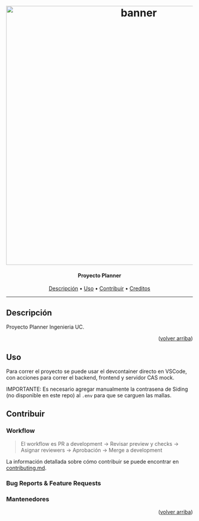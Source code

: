 <h1 align="center">
  <br>
  <a href=# name="readme-top"><img src="https://github.com/open-source-uc/planner/blob/open-sourcing/docs/img/demo_gif.gif" width="700px" alt="banner"></a>
</h1>

<h4 align="center">Proyecto Planner</h4>

<p align="center">
     <!-- Badges Here -->
</p>
      
<p align="center">
  <a href="#Descripción">Descripción</a> •
  <a href="#Uso">Uso</a> •
  <a href="#Contribuir">Contribuir</a> •
  <a href="#Creditos">Creditos</a>
</p>

---

## Descripción

Proyecto Planner Ingenieria UC.

<p align="right">(<a href="#readme-top">volver arriba</a>)</p>

## Uso

Para correr el proyecto se puede usar el devcontainer directo en VSCode, con acciones para correr el backend, frontend y servidor CAS mock.

IMPORTANTE: Es necesario agregar manualmente la contrasena de Siding (no disponible en este repo) al `.env` para que se carguen las mallas.

## Contribuir


### Workflow

> El workflow es PR a development -> Revisar preview y checks -> Asignar reviewers -> Aprobación -> Merge a development

La información detallada sobre cómo contribuir se puede encontrar en [contributing.md](contributing.md).

### Bug Reports & Feature Requests



### Mantenedores



<p align="right">(<a href="#readme-top">volver arriba</a>)</p>
